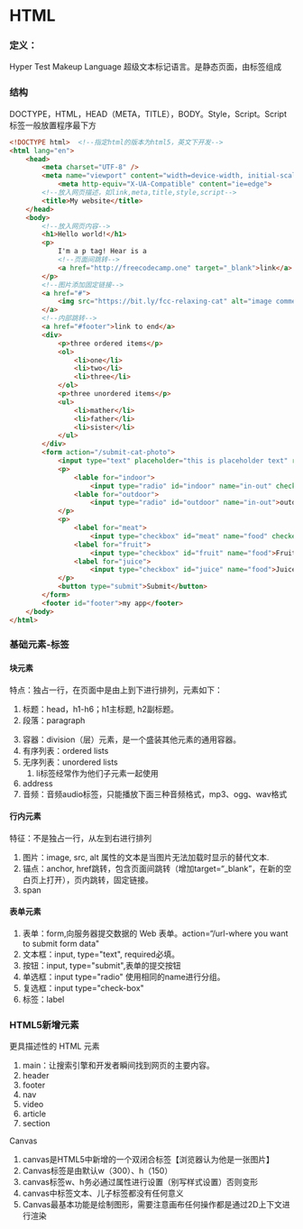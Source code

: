 # HTML

### 定义：

Hyper Test Makeup Language 超级文本标记语言。是静态页面，由标签组成

### 结构

DOCTYPE，HTML，HEAD（META，TITLE），BODY。Style，Script。Script标签一般放置程序最下方

```html
<!DOCTYPE html>  <!--指定html的版本为html5，英文下开发-->
<html lang="en">  
	<head>
        <meta charset="UTF-8" />
        <meta name="viewport" content="width=device-width, initial-scale=1.0">
    		<meta http-equiv="X-UA-Compatible" content="ie=edge">
        <!--放入网页描述，如link,meta,title,style,script-->
        <title>My website</title>
	</head>
	<body>
		<!--放入网页内容-->
        <h1>Hello world!</h1>
        <p>
            I'm a p tag! Hear is a 
            <!--页面间跳转-->
            <a href="http://freecodecamp.one" target="_blank">link</a>
        </p>
        <!--图片添加固定链接-->
        <a href="#">
            <img src="https://bit.ly/fcc-relaxing-cat" alt="image comment text">
        </a>
        <!--内部跳转-->
        <a href="#footer">link to end</a>
        <div>
            <p>three ordered items</p>
            <ol>
                <li>one</li>
                <li>two</li>
                <li>three</li>
            </ol>
            <p>three unordered items</p>
            <ul>
                <li>mather</li>
                <li>father</li>
                <li>sister</li>
            </ul>   
        </div>
        <form action="/submit-cat-photo">
            <input type="text" placeholder="this is placeholder text" required>
            <p>
               	<lable for="indoor">
                    <input type="radio" id="indoor" name="in-out" checked>indoor</lable>
                <lable for="outdoor">
                    <input type="radio" id="outdoor" name="in-out">outdoor</lable>
            </p>
            <p>
                <label for="meat">
                    <input type="checkbox" id="meat" name="food" checked>Meat</label>
                <label for="fruit">
                    <input type="checkbox" id="fruit" name="food">Fruit</label>
                <label for="juice">
                    <input type="checkbox" id="juice" name="food">Juice</label>
            </p>
            <button type="submit">Submit</button>
        </form>
    	<footer id="footer">my app</footer>
	</body>
</html>
```

### 基础元素-标签

#### 块元素

特点：独占一行，在页面中是由上到下进行排列，元素如下：

1. 标题：head，h1-h6；h1主标题, h2副标题。
2. 段落：paragraph <P>
3. 容器：division（层）元素，是一个盛装其他元素的通用容器。
4. 有序列表：ordered lists
5. 无序列表：unordered lists
   1. li标签经常作为他们子元素一起使用
6. address
7. 音频：音频audio标签，只能播放下面三种音频格式，mp3、ogg、wav格式

#### 行内元素

特征：不是独占一行，从左到右进行排列

1. 图片：image, src, alt 属性的文本是当图片无法加载时显示的替代文本.
2. 锚点：anchor, href跳转，包含页面间跳转（增加target=“_blank”，在新的空白页上打开），页内跳转，固定链接。
3. span

#### 表单元素

1. 表单：form,向服务器提交数据的 Web 表单。action=“/url-where you want to submit form data"
2. 文本框：input, type="text", required必填。
3. 按钮：input, type="submit",表单的提交按钮
4. 单选框：input type="radio" 使用相同的name进行分组。
5. 复选框：input type="check-box"
6. 标签：label 

### HTML5新增元素

更具描述性的 HTML 元素

1. main：让搜索引擎和开发者瞬间找到网页的主要内容。
2. header
3. footer
4. nav
5. video
6. article
7. section

Canvas

1. canvas是HTML5中新增的一个双闭合标签【浏览器认为他是一张图片】
2. Canvas标签是由默认w（300）、h（150）
3. canvas标签w、h务必通过属性进行设置（别写样式设置）否则变形
4. canvas中标签文本、儿子标签都没有任何意义
5. Canvas最基本功能是绘制图形，需要注意画布任何操作都是通过2D上下文进行渲染

